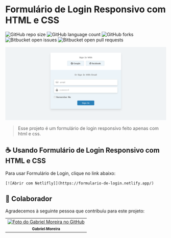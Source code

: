 # Formulário de Login Responsivo com HTML e CSS

![GitHub repo size](https://img.shields.io/github/repo-size/gabomoreira/Pure-HTML-And-CSS-Responsive-Sign-In-Login-Form-UI-Design?style=for-the-badge)
![GitHub language count](https://img.shields.io/github/languages/count/gabomoreira/Pure-HTML-And-CSS-Responsive-Sign-In-Login-Form-UI-Design?style=for-the-badge)
![GitHub forks](https://img.shields.io/github/forks/gabomoreira/Pure-HTML-And-CSS-Responsive-Sign-In-Login-Form-UI-Design?style=for-the-badge)
![Bitbucket open issues](https://img.shields.io/bitbucket/issues/gabomoreira/Pure-HTML-And-CSS-Responsive-Sign-In-Login-Form-UI-Design?style=for-the-badge)
![Bitbucket open pull requests](https://img.shields.io/bitbucket/pr-raw/gabomoreira/Pure-HTML-And-CSS-Responsive-Sign-In-Login-Form-UI-Design?style=for-the-badge)

<img src="img-project.png" alt="Foto do formulário de login responsivo">

> Esse projeto é um formulário de login responsivo feito apenas com html e css.

## ☕ Usando Formulário de Login Responsivo com HTML e CSS
Para usar Formulário de Login, clique no link abaixo:

```
[![Abrir com Netlifly]](https://formulario-de-login.netlify.app/)
```

## 🤝 Colaborador

Agradecemos à seguinte pessoa que contribuíu para este projeto:

<table>
  <tr>
    <td align="center">
      <a href="https://github.com/gabomoreira">
        <img src="https://github.com/gabomoreira.png" width="100px;" alt="Foto do Gabriel Moreira no GitHub"/><br>
        <sub>
          <b>Gabriel Moreira</b>
        </sub>
      </a>
    </td>
  </tr>
</table>
